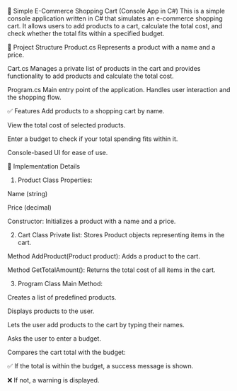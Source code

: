 🛒 Simple E-Commerce Shopping Cart (Console App in C#)
This is a simple console application written in C# that simulates an e-commerce shopping cart.
It allows users to add products to a cart, calculate the total cost, and check whether the total fits within a specified budget.

📁 Project Structure
Product.cs
Represents a product with a name and a price.

Cart.cs
Manages a private list of products in the cart and provides functionality to add products and calculate the total cost.

Program.cs
Main entry point of the application. Handles user interaction and the shopping flow.

✅ Features
Add products to a shopping cart by name.

View the total cost of selected products.

Enter a budget to check if your total spending fits within it.

Console-based UI for ease of use.

📌 Implementation Details
1. Product Class
Properties:

Name (string)

Price (decimal)

Constructor:
Initializes a product with a name and a price.

2. Cart Class
Private list:
Stores Product objects representing items in the cart.

Method AddProduct(Product product):
Adds a product to the cart.

Method GetTotalAmount():
Returns the total cost of all items in the cart.

3. Program Class
Main Method:

Creates a list of predefined products.

Displays products to the user.

Lets the user add products to the cart by typing their names.

Asks the user to enter a budget.

Compares the cart total with the budget:

✅ If the total is within the budget, a success message is shown.

❌ If not, a warning is displayed.

